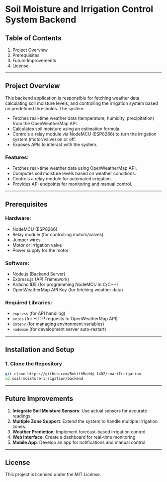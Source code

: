 # Soil Moisture and Irrigation Control System Backend



## Table of Contents
1. Project Overview
2. Prerequisites
3. Future Improvements
4. License

---

## Project Overview
This backend application is responsible for fetching weather data, calculating soil moisture levels, and controlling the irrigation system based on predefined thresholds. The system:
- Fetches real-time weather data (temperature, humidity, precipitation) from the OpenWeatherMap API.
- Calculates soil moisture using an estimation formula.
- Controls a relay module via NodeMCU (ESP8266) to turn the irrigation system (motor/valve) on or off.
- Exposes APIs to interact with the system.

### Features:
- Fetches real-time weather data using OpenWeatherMap API.
- Computes soil moisture levels based on weather conditions.
- Controls a relay module for automated irrigation.
- Provides API endpoints for monitoring and manual control.
---

## Prerequisites

### Hardware:
- NodeMCU (ESP8266)
- Relay module (for controlling motors/valves)
- Jumper wires
- Motor or irrigation valve
- Power supply for the motor

### Software:
- Node.js (Backend Server)
- Express.js (API Framework)
- Arduino IDE (for programming NodeMCU in C/C++)
- OpenWeatherMap API Key (for fetching weather data)

### Required Libraries:
- `express` (for API handling)
- `axios` (for HTTP requests to OpenWeatherMap API)
- `dotenv` (for managing environment variables)
- `nodemon` (for development server auto-restart)

---

## Installation and Setup

### 1. Clone the Repository
```sh
git clone https://github.com/RohithReddy-1402/smartIrrigation
cd soil-moisture-irrigation/backend
```


---

## Future Improvements
1. **Integrate Soil Moisture Sensors**: Use actual sensors for accurate readings.
2. **Multiple Zone Support**: Extend the system to handle multiple irrigation zones.
3. **Weather Prediction**: Implement forecast-based irrigation control.
4. **Web Interface**: Create a dashboard for real-time monitoring.
5. **Mobile App**: Develop an app for notifications and manual control.

---

## License
This project is licensed under the MIT License.

